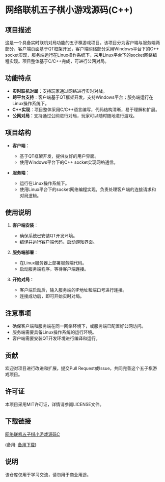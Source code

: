 # 网络联机五子棋小游戏源码(C++)

## 项目描述

这是一个具备实时联机对局功能的五子棋游戏项目。该项目分为客户端与服务端两部分，客户端页面基于QT框架开发，客户端网络部分采用Windows平台下的C++ socket实现，服务端运行在Linux操作系统下，采用Linux平台下的socket网络编程实现。项目整体基于C/C++完成，可进行公网对局。

## 功能特点

- **实时联机对局**：支持玩家通过网络进行实时对战。
- **跨平台支持**：客户端基于QT框架开发，支持Windows平台；服务端运行在Linux操作系统下。
- **C++实现**：项目整体采用C/C++语言编写，代码结构清晰，易于理解和扩展。
- **公网对局**：支持通过公网进行对局，玩家可以随时随地进行游戏。

## 项目结构

- **客户端**：
  - 基于QT框架开发，提供友好的用户界面。
  - 使用Windows平台下的C++ socket实现网络通信。

- **服务端**：
  - 运行在Linux操作系统下。
  - 使用Linux平台下的socket网络编程实现，负责处理客户端的连接请求和对局逻辑。

## 使用说明

1. **客户端安装**：
   - 确保系统已安装QT开发环境。
   - 编译并运行客户端代码，启动游戏界面。

2. **服务端部署**：
   - 在Linux服务器上部署服务端代码。
   - 启动服务端程序，等待客户端连接。

3. **开始对局**：
   - 客户端启动后，输入服务端的IP地址和端口号进行连接。
   - 连接成功后，即可开始实时对局。

## 注意事项

- 确保客户端和服务端在同一网络环境下，或服务端已配置好公网访问。
- 服务端需要具备Linux操作系统的运行环境。
- 客户端需要安装QT开发环境进行编译和运行。

## 贡献

欢迎对项目进行改进和扩展，提交Pull Request或Issue，共同完善这个五子棋游戏项目。

## 许可证

本项目采用MIT许可证，详情请参阅LICENSE文件。

## 下载链接
[网络联机五子棋小游戏源码C](https://pan.quark.cn/s/2fa174404194) 

(备用: [备用下载](https://pan.baidu.com/s/1nFPOWdFx0jb9jhQc0_N0nQ?pwd=1234))

## 说明

该仓库仅用于学习交流，请勿用于商业用途。
